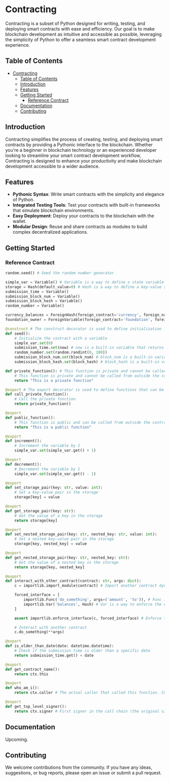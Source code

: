 # Contracting

Contracting is a subset of Python designed for writing, testing, and deploying smart contracts with ease and efficiency. Our goal is to make blockchain development as intuitive and accessible as possible, leveraging the simplicity of Python to offer a seamless smart contract development experience.

## Table of Contents

- [Contracting](#contracting)
  - [Table of Contents](#table-of-contents)
  - [Introduction](#introduction)
  - [Features](#features)
  - [Getting Started](#getting-started)
    - [Reference Contract](#reference-contract)
  - [Documentation](#documentation)
  - [Contributing](#contributing)

## Introduction

Contracting simplifies the process of creating, testing, and deploying smart contracts by providing a Pythonic interface to the blockchain. Whether you're a beginner in blockchain technology or an experienced developer looking to streamline your smart contract development workflow, Contracting is designed to enhance your productivity and make blockchain development accessible to a wider audience.

## Features

- **Pythonic Syntax**: Write smart contracts with the simplicity and elegance of Python.
- **Integrated Testing Tools**: Test your contracts with built-in frameworks that simulate blockchain environments.
- **Easy Deployment**: Deploy your contracts to the blockchain with the wallet.
- **Modular Design**: Reuse and share contracts as modules to build complex decentralized applications.

## Getting Started

### Reference Contract

```python
random.seed() # Seed the random number generator

simple_var = Variable() # Variable is a way to define a state variable in the contract
storage = Hash(default_value=0) # Hash is a way to define a key-value store in the contract
submission_time = Variable()
submission_block_num = Variable()
submission_block_hash = Variable()
random_number = Variable()

currency_balances = ForeignHash(foreign_contract='currency', foreign_name='balances') # ForeignHash is a way to get a read-only view of a hash from another contract
foundation_owner = ForeignVariable(foreign_contract='foundation', foreign_name='owner') # ForeignVariable is a way to get a read-only view of a variable from another contract

@construct # The construct decorator is used to define initialization logic for the contract
def seed():
    # Initialize the contract with a variable
    simple_var.set(0)
    submission_time.set(now) # now is a built-in variable that returns the current datetime
    random_number.set(random.randint(0, 100))
    submission_block_num.set(block_num) # block_num is a built-in variable that returns the current block number
    submission_block_hash.set(block_hash) # block_hash is a built-in variable that returns the current block hash

def private_function(): # This function is private and cannot be called from outside the contract
    # This function is private and cannot be called from outside the contract
    return "This is a private function"

@export # The export decorator is used to define functions that can be called from outside the contract
def call_private_function():
    # Call the private function
    return private_function()

@export
def public_function():
    # This function is public and can be called from outside the contract
    return "This is a public function"

@export
def increment():
    # Increment the variable by 1
    simple_var.set(simple_var.get() + 1)

@export
def decrement():
    # Decrement the variable by 1
    simple_var.set(simple_var.get() - 1)

@export
def set_storage_pair(key: str, value: int):
    # Set a key-value pair in the storage
    storage[key] = value

@export
def get_storage_pair(key: str):
    # Get the value of a key in the storage
    return storage[key]

@export
def set_nested_storage_pair(key: str, nested_key: str, value: int):
    # Set a nested key-value pair in the storage
    storage[key, nested_key] = value

@export
def get_nested_storage_pair(key: str, nested_key: str):
    # Get the value of a nested key in the storage
    return storage[key, nested_key]

@export
def interact_with_other_contract(contract: str, args: dict):
    c = importlib.import_module(contract) # Import another contract dynamically

    forced_interface = [
        importlib.Func('do_something', args=('amount', 'to')), # Func is a way to enforce the existence of a function with specific arguments
        importlib.Var('balances', Hash) # Var is a way to enforce the existence of a variable with a specific type
    ] 

    assert importlib.enforce_interface(c, forced_interface) # Enforce the interface of the other contract

    # Interact with another contract
    c.do_something(**args)

@export 
def is_older_than_date(date: datetime.datetime):
    # Check if the submission time is older than a specific date
    return submission_time.get() < date

@export
def get_contract_name():
    return ctx.this

@export
def who_am_i():
    return ctx.caller # The actual caller that called this function. Could be a contract or an account

@export
def get_top_level_signer():
    return ctx.signer # First signer in the call chain (the original signer). This is the account that initiated the transaction even if the transaction was forwarded by another contract
```

## Documentation

Upcoming.

## Contributing

We welcome contributions from the community. If you have any ideas, suggestions, or bug reports, please open an issue or submit a pull request.
